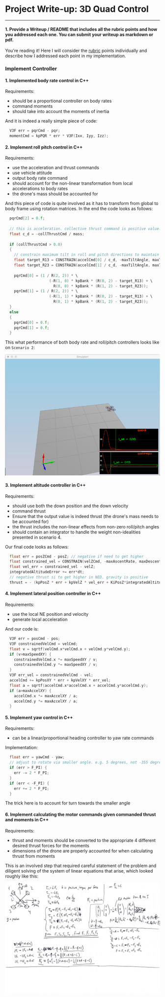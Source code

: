 # Project Write-up: 3D Quad Control

---
#### 1. Provide a Writeup / README that includes all the rubric points and how you addressed each one.  You can submit your writeup as markdown or pdf.

You're reading it!
Here I will consider the [rubric](https://review.udacity.com/#!/rubrics/1643/view)
points individually and describe how I addressed each point in my implementation.



### Implement Controller


#### 1. Implemented body rate control in C++

Requirements:
* should be a proportional controller on body rates
* command moments
* should take into account the moments of inertia

And it is indeed a really simple piece of code:

```cpp
  V3F err = pqrCmd - pqr;
  momentCmd = kpPQR * err * V3F(Ixx, Iyy, Izz);
```

#### 2. Implement roll pitch control in C++

Requirements:
* use the acceleration and thrust commands
* use vehicle attitude 
* output body rate command
* should account for the non-linear transformation from local accelerations to body rates
* the drone's mass should be accounted for

And this piece of code is quite involved as it has to transform from global
to body frame using rotation matrices. In the end the code looks as follows:

```cpp
  pqrCmd[2] = 0.f;

  // this is acceleration. collective thrust command is positive value. but Z points down.
  float c_d = -collThrustCmd / mass;

  if (collThrustCmd > 0.0)
  {
    // constrain maximum tilt in roll and pitch directions to maintain stability
    float target_R13 = CONSTRAIN(accelCmd[0] / c_d, -maxTiltAngle, maxTiltAngle);
    float target_R23 = CONSTRAIN(accelCmd[1] / c_d, -maxTiltAngle, maxTiltAngle);

    pqrCmd[0] = (1 / R(2, 2)) * \
                    (-R(1, 0) * kpBank * (R(0, 2) - target_R13) + \
                      R(0, 0) * kpBank * (R(1, 2) - target_R23));
    pqrCmd[1] = (1 / R(2, 2)) * \
                    (-R(1, 1) * kpBank * (R(0, 2) - target_R13) + \
                      R(0, 1) * kpBank * (R(1, 2) - target_R23));
  }
  else
  {
    pqrCmd[0] = 0.f;
    pqrCmd[1] = 0.f;
  }
```

This what performance of both body rate and roll/pitch controllers looks
like on `Scenario 2`:

![Scenario 2](./images/writeup/scenario2.png)


#### 3. Implement altitude controller in C++

Requirements:
* should use both the down position and the down velocity
* command thrust
* Ensure that the output value is indeed thrust (the drone's mass needs to be accounted for) 
* the thrust includes the non-linear effects from non-zero roll/pitch angles
* should contain an integrator to handle the weight non-idealities presented in scenario 4.

Our final code looks as follows:

```cpp
  float err = posZCmd - posZ; // negative if need to get higher
  float constrained_vel = CONSTRAIN(velZCmd, -maxAscentRate, maxDescentRate);
  float vel_err = constrained_vel - velZ;
  integratedAltitudeError += err*dt;
  // negative thrust si to get higher in NED. gravity is positive
  thrust = - (kpPosZ * err + kpVelZ * vel_err + KiPosZ*integratedAltitudeError + mass*(accelZCmd-CONST_GRAVITY)) / R(2,2);
```

#### 4. Implement lateral position controller in C++

Requirements:
* use the local NE position and velocity 
* generate local acceleration

And our code is:

```cpp
  V3F err = posCmd - pos;
  V3F constrainedVelCmd = velCmd;
  float v = sqrtf(velCmd.x*velCmd.x + velCmd.y*velCmd.y);
  if (v>maxSpeedXY) {
    constrainedVelCmd.x *= maxSpeedXY / v;
    constrainedVelCmd.y *= maxSpeedXY / v;
  }
  V3F err_vel = constrainedVelCmd - vel;
  accelCmd += kpPosXY * err + kpVelXY * err_vel;
  float a = sqrtf(accelCmd.x*accelCmd.x + accelCmd.y*accelCmd.y);
  if (a>maxAccelXY) {
    accelCmd.x *= maxAccelXY / a;
    accelCmd.y *= maxAccelXY / a;
  }
```

#### 5. Implement yaw control in C++

Requirements:
* can be a linear/proportional heading controller to yaw rate commands 

Implementation:

```cpp
  float err = yawCmd - yaw;
  // adjust to rotate via smaller angle. e.g. 5 degrees, not -355 degrees
  if (err > F_PI) {
    err -= 2 * F_PI;
  }
  if (err < -F_PI) {
    err += 2 * F_PI;
  }
```

The trick here is to account for turn towards the smaller angle

#### 6. Implement calculating the motor commands given commanded thrust and moments in C++

Requirements:
* thrust and moments should be converted to the appropriate 4 different desired thrust forces for the moments
* dimensions of the drone are properly accounted for when calculating thrust from moments

This is an involved step that required careful statement of the problem
and diligent solving of the system of linear equations that arise, which looked
roughly like this:

![Motor Commands](./images/writeup/motor-commands.png)

